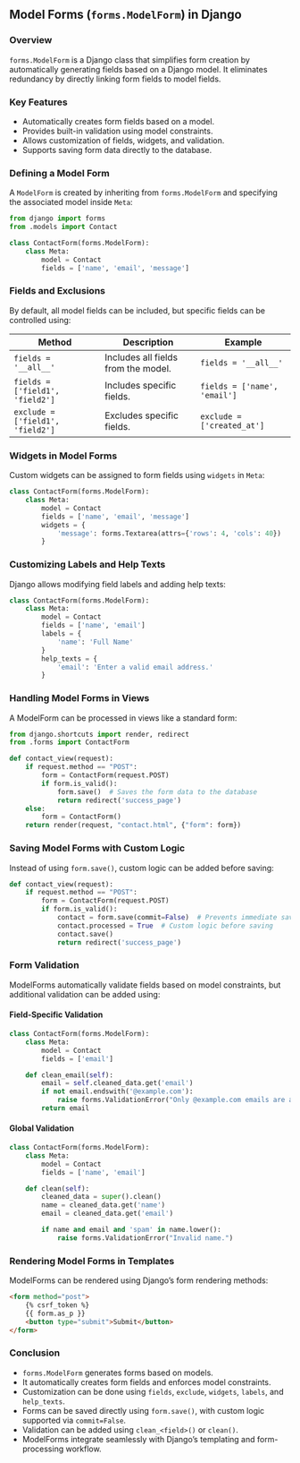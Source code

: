 ## **Model Forms (`forms.ModelForm`) in Django**  

### **Overview**  
`forms.ModelForm` is a Django class that simplifies form creation by automatically generating fields based on a Django model. It eliminates redundancy by directly linking form fields to model fields.  

### **Key Features**  
- Automatically creates form fields based on a model.  
- Provides built-in validation using model constraints.  
- Allows customization of fields, widgets, and validation.  
- Supports saving form data directly to the database.  

### **Defining a Model Form**  
A `ModelForm` is created by inheriting from `forms.ModelForm` and specifying the associated model inside `Meta`:  

```python
from django import forms  
from .models import Contact  

class ContactForm(forms.ModelForm):  
    class Meta:  
        model = Contact  
        fields = ['name', 'email', 'message']  
```

### **Fields and Exclusions**  
By default, all model fields can be included, but specific fields can be controlled using:  

| Method | Description | Example |  
|--------|------------|---------|  
| `fields = '__all__'` | Includes all fields from the model. | `fields = '__all__'` |  
| `fields = ['field1', 'field2']` | Includes specific fields. | `fields = ['name', 'email']` |  
| `exclude = ['field1', 'field2']` | Excludes specific fields. | `exclude = ['created_at']` |  

### **Widgets in Model Forms**  
Custom widgets can be assigned to form fields using `widgets` in `Meta`:  

```python
class ContactForm(forms.ModelForm):  
    class Meta:  
        model = Contact  
        fields = ['name', 'email', 'message']  
        widgets = {  
            'message': forms.Textarea(attrs={'rows': 4, 'cols': 40})  
        }  
```

### **Customizing Labels and Help Texts**  
Django allows modifying field labels and adding help texts:  

```python
class ContactForm(forms.ModelForm):  
    class Meta:  
        model = Contact  
        fields = ['name', 'email']  
        labels = {  
            'name': 'Full Name'  
        }  
        help_texts = {  
            'email': 'Enter a valid email address.'  
        }  
```

### **Handling Model Forms in Views**  
A ModelForm can be processed in views like a standard form:  

```python
from django.shortcuts import render, redirect  
from .forms import ContactForm  

def contact_view(request):  
    if request.method == "POST":  
        form = ContactForm(request.POST)  
        if form.is_valid():  
            form.save()  # Saves the form data to the database  
            return redirect('success_page')  
    else:  
        form = ContactForm()  
    return render(request, "contact.html", {"form": form})  
```

### **Saving Model Forms with Custom Logic**  
Instead of using `form.save()`, custom logic can be added before saving:  

```python
def contact_view(request):  
    if request.method == "POST":  
        form = ContactForm(request.POST)  
        if form.is_valid():  
            contact = form.save(commit=False)  # Prevents immediate saving  
            contact.processed = True  # Custom logic before saving  
            contact.save()  
            return redirect('success_page')  
```

### **Form Validation**  
ModelForms automatically validate fields based on model constraints, but additional validation can be added using:  

#### **Field-Specific Validation**  
```python
class ContactForm(forms.ModelForm):  
    class Meta:  
        model = Contact  
        fields = ['email']  

    def clean_email(self):  
        email = self.cleaned_data.get('email')  
        if not email.endswith('@example.com'):  
            raise forms.ValidationError("Only @example.com emails are allowed.")  
        return email  
```

#### **Global Validation**  
```python
class ContactForm(forms.ModelForm):  
    class Meta:  
        model = Contact  
        fields = ['name', 'email']  

    def clean(self):  
        cleaned_data = super().clean()  
        name = cleaned_data.get('name')  
        email = cleaned_data.get('email')  

        if name and email and 'spam' in name.lower():  
            raise forms.ValidationError("Invalid name.")  
```

### **Rendering Model Forms in Templates**  
ModelForms can be rendered using Django’s form rendering methods:  

```html
<form method="post">  
    {% csrf_token %}  
    {{ form.as_p }}  
    <button type="submit">Submit</button>  
</form>  
```

### **Conclusion**  
- `forms.ModelForm` generates forms based on models.  
- It automatically creates form fields and enforces model constraints.  
- Customization can be done using `fields`, `exclude`, `widgets`, `labels`, and `help_texts`.  
- Forms can be saved directly using `form.save()`, with custom logic supported via `commit=False`.  
- Validation can be added using `clean_<field>()` or `clean()`.  
- ModelForms integrate seamlessly with Django’s templating and form-processing workflow.